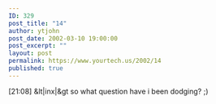 ```yaml
---
ID: 329
post_title: "14"
author: ytjohn
post_date: 2002-03-10 19:00:00
post_excerpt: ""
layout: post
permalink: https://www.yourtech.us/2002/14
published: true
---
```

[21:08] &amp;lt|inx|&amp;gt so what question have i been dodging? ;)